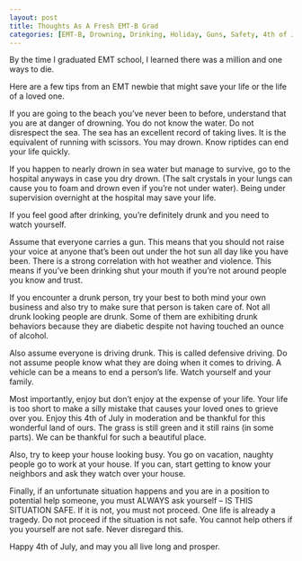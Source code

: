 ```yaml
---
layout: post
title: Thoughts As A Fresh EMT-B Grad
categories: [EMT-B, Drowning, Drinking, Holiday, Guns, Safety, 4th of July]
---
```


By the time I graduated EMT school, I learned there was a million and one ways to die.

Here are a few tips from an EMT newbie that might save your life or the life of a loved one.

If you are going to the beach you’ve never been to before, understand that you are at danger of drowning. You do not know the water. Do not disrespect the sea. The sea has an excellent record of taking lives. It is the equivalent of running with scissors. You may drown. Know riptides can end your life quickly.

If you happen to nearly drown in sea water but manage to survive, go to the hospital anyways in case you dry drown. (The salt crystals in your lungs can cause you to foam and drown even if you’re not under water). Being under supervision overnight at the hospital may save your life.

If you feel good after drinking, you’re definitely drunk and you need to watch yourself.

Assume that everyone carries a gun. This means that you should not raise your voice at anyone that’s been out under the hot sun all day like you have been. There is a strong correlation with hot weather and violence. This means if you’ve been drinking shut your mouth if you’re not around people you know and trust.

If you encounter a drunk person, try your best to both mind your own business and also try to make sure that person is taken care of. Not all drunk looking people are drunk. Some of them are exhibiting drunk behaviors because they are diabetic despite not having touched an ounce of alcohol.

Also assume everyone is driving drunk. This is called defensive driving. Do not assume people know what they are doing when it comes to driving. A vehicle can be a means to end a person’s life. Watch yourself and your family.

Most importantly, enjoy but don’t enjoy at the expense of your life. Your life is too short to make a silly mistake that causes your loved ones to grieve over you. Enjoy this 4th of July in moderation and be thankful for this wonderful land of ours. The grass is still green and it still rains (in some parts). We can be thankful for such a beautiful place.

Also, try to keep your house looking busy. You go on vacation, naughty people go to work at your house. If you can, start getting to know your neighbors and ask they watch over your house.

Finally, if an unfortunate situation happens and you are in a position to potential help someone, you must ALWAYS ask yourself – IS THIS SITUATION SAFE. If it is not, you must not proceed. One life is already a tragedy. Do not proceed if the situation is not safe. You cannot help others if you yourself are not safe. Never disregard this.

Happy 4th of July, and may you all live long and prosper.